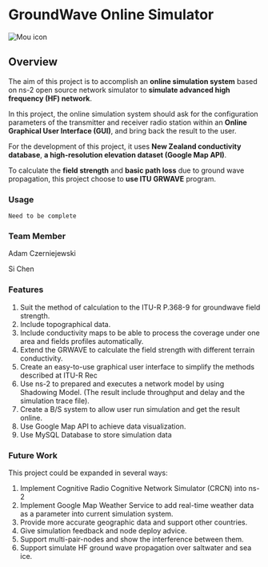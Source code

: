 GroundWave Online Simulator
=========
![Mou icon](http://blog.sciencenet.cn/upload/blog/images/2010/1/2010131192831148.JPG)

## Overview

The aim of this project is to accomplish an **online simulation system** based on ns-2 open source network simulator to **simulate advanced high frequency (HF) network**.

In this project, the online simulation system should ask for the configuration parameters of the transmitter and receiver radio station within an **Online Graphical User Interface (GUI)**, and bring back the result to the user. 

For the development of this project, it uses **New Zealand conductivity database**, **a high-resolution elevation dataset (Google Map API)**.

 To calculate the **field strength** and **basic path loss** due to ground wave propagation, this project choose to **use ITU GRWAVE** program.


### Usage
	Need to be complete


### Team Member
Adam Czerniejewski

Si Chen

### Features
1. Suit the method of calculation to the ITU-R P.368-9 for groundwave field strength.
2. Include topographical data.
3. Include conductivity maps to be able to process the coverage under one area and fields profiles automatically.
4. Extend the GRWAVE to calculate the field strength with different terrain conductivity. 
5. Create an easy-to-use graphical user interface to simplify the methods described at ITU-R Rec
6. Use ns-2 to prepared and executes a network model by using Shadowing Model. (The result include throughput and delay and the simulation trace file).
7. Create a B/S system to allow user run simulation and get the result online.
8. Use Google Map API to achieve data visualization.
9. Use MySQL Database to store simulation data


### Future Work
This project could be expanded in several ways:
1. Implement Cognitive Radio Cognitive Network Simulator (CRCN) into ns-2
2. Implement Google Map Weather Service to add real-time weather data as a parameter into current simulation system.
3. Provide more accurate geographic data and support other countries.
4. Give simulation feedback and node deploy advice.
5. Support multi-pair-nodes and show the interference between them.
6. Support simulate HF ground wave propagation over saltwater and sea ice.


